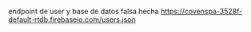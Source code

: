
endpoint de user y base de datos falsa hecha
https://covenspa-3528f-default-rtdb.firebaseio.com/users.json
